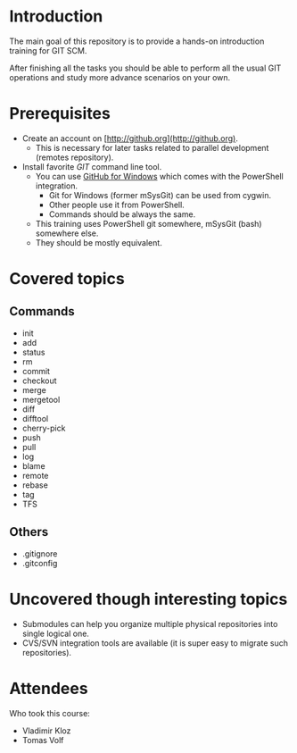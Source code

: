 # Introduction

The main goal of this repository is to provide a hands-on introduction training
for GIT SCM.

After finishing all the tasks you should be able to perform all the usual GIT
operations and study more advance scenarios on your own.

# Prerequisites

* Create an account on [http://github.org](http://github.org).
  * This is necessary for later tasks related to parallel development (remotes
    repository).
* Install favorite _GIT_ command line tool.
  * You can use [GitHub for Windows](https://desktop.github.com/) which
    comes with the PowerShell integration.
	* Git for Windows (former mSysGit) can be used from cygwin.
	* Other people use it from PowerShell.
	* Commands should be always the same.
  * This training uses PowerShell git somewhere, mSysGit (bash) somewhere
    else.
  * They should be mostly equivalent.

# Covered topics

## Commands

* init
* add
* status
* rm
* commit
* checkout
* merge
* mergetool
* diff
* difftool
* cherry-pick
* push
* pull
* log
* blame
* remote
* rebase
* tag
* TFS

## Others

* .gitignore
* .gitconfig

# Uncovered though interesting topics

* Submodules can help you organize multiple physical repositories into
  single logical one.
* CVS/SVN integration tools are available (it is super easy to migrate
  such repositories).

# Attendees

Who took this course:

* Vladimir Kloz
* Tomas Volf
